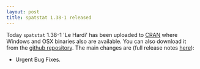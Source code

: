 ```yaml
---
layout: post
title: spatstat 1.38-1 released
---
```


Today `spatstat` 1.38-1 'Le Hardi' has been uploaded to
[CRAN](http://www.cran.r-project.org/web/packages/spatstat/) where
Windows and OSX binaries also are available. You can also download it
from the [github
repository](https://github.com/spatstat/spatstat/releases/tag/v1.38-1).
The main changes are (full release notes
[here](releasenotes/spatstat-1.38-1.html)):

* Urgent Bug Fixes.
